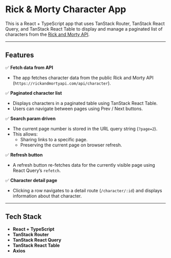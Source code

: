 
# Rick & Morty Character App

This is a React + TypeScript app that uses TanStack Router, TanStack React Query, and TanStack React Table to display and manage a paginated list of characters from the [Rick and Morty API](https://rickandmortyapi.com/documentation).

---

##  Features

✅ **Fetch data from API**
- The app fetches character data from the public Rick and Morty API (`https://rickandmortyapi.com/api/character`).

✅ **Paginated character list**
- Displays characters in a paginated table using TanStack React Table.
- Users can navigate between pages using Prev / Next buttons.

✅ **Search param driven**
- The current page number is stored in the URL query string (`?page=2`).
- This allows:
  - Sharing links to a specific page.
  - Preserving the current page on browser refresh.

✅ **Refresh button**
- A refresh button re-fetches data for the currently visible page using React Query’s `refetch`.

✅ **Character detail page**
- Clicking a row navigates to a detail route (`/character/:id`) and displays information about that character.

---

## Tech Stack

- **React + TypeScript**
- **TanStack Router**
- **TanStack React Query**
- **TanStack React Table**
- **Axios**



